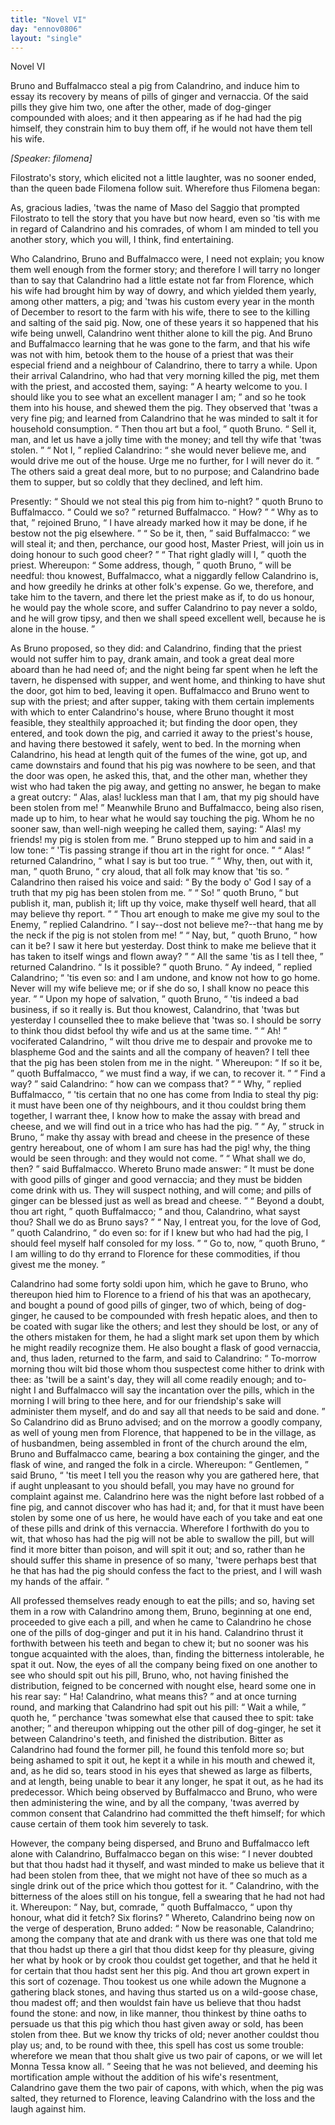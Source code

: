 ```yaml
---
title: "Novel VI"
day: "ennov0806"
layout: "single"
---
```

<html>
 <head>
 </head>
 <body>
  <div id="nov0806" type="novella" who="filomena">
   <head>
    Novel VI
   </head>
   <argument>
    <p>
     <milestone id="p08060001"/>
     <!--(i)-->
     Bruno and Buffalmacco steal a pig from Calandrino, and
	induce him to essay its recovery by means of pills of
	ginger and vernaccia. Of the said pills they give
	him two, one after the other, made of dog-ginger
	compounded with aloes; and it then appearing as if
	he had had the pig himself, they constrain him to buy
	them off, if he would not have them tell his wife.
     <!--(/i)-->
    </p>
   </argument>
   <p>
    <i>
     [Speaker: filomena]
    </i>
   </p>
   <div3 type="commentary" who="author">
    <p>
     <milestone id="p08060002"/>
     <!--(sc)-->
     Filostrato's
     <!--(/sc)-->
     story, which elicited
      not a little laughter, was no
      sooner ended, than the queen bade Filomena follow suit. Wherefore
      thus Filomena began:
    </p>
   </div3>
   <div3 type="commentary" who="filomena">
    <p>
     <milestone id="p08060003"/>
     As, gracious ladies, 'twas the name of
      Maso del Saggio that prompted Filostrato to tell the story that you
      have but now heard, even so 'tis with me in regard of Calandrino
      and his comrades, of whom I am minded to tell you another story,
      which you will, I think, find entertaining.
    </p>
   </div3>
   <p>
    <milestone id="p08060004"/>
    Who Calandrino,
      Bruno and Buffalmacco were, I need not explain; you know them
      well enough from the former story; and therefore I will tarry no
      longer than to say that Calandrino had a little estate not far from
      Florence, which his wife had brought him by way of dowry, and
      which yielded them yearly, among other matters, a pig; and 'twas
      his custom every year in the month of December to resort to the
      farm with his wife, there to see to the killing and salting of the
      said pig.
    <milestone id="p08060005"/>
    Now, one of these years it so happened that his wife
      being unwell, Calandrino went thither alone to kill the pig. And
      Bruno and Buffalmacco learning that he was gone to the farm, and
      that his wife was not with him, betook them to the house of a
      priest that was their especial friend and a neighbour of Calandrino,
    <pb n="204"/>
    there to tarry a while.
    <milestone id="p08060006"/>
    Upon their arrival Calandrino, who had
      that very morning killed the pig, met them with the priest, and
      accosted them, saying:
    <q direct="unspecified">
     A hearty welcome to you. I should
	like you to see what an excellent manager I am;
    </q>
    and so he took
      them into his house, and shewed them the pig.
    <milestone id="p08060007"/>
    They observed
      that 'twas a very fine pig; and learned from Calandrino that he was
      minded to salt it for household consumption.
    <q direct="unspecified">
     Then thou art but
	a fool,
    </q>
    quoth Bruno.
    <q direct="unspecified">
     Sell it, man, and let us have a jolly time
	with the money; and tell thy wife that 'twas stolen.
    </q>
    <milestone id="p08060008"/>
    <q direct="unspecified">
     Not I,
    </q>
    replied Calandrino:
    <q direct="unspecified">
     she would never believe me, and would drive
	me out of the house. Urge me no further, for I will never do it.
    </q>
    The others said a great deal more, but to no purpose; and Calandrino
      bade them to supper, but so coldly that they declined, and left him.
   </p>
   <p>
    <milestone id="p08060009"/>
    Presently:
    <q direct="unspecified">
     Should we not steal this pig from him to-night?
    </q>
    quoth Bruno to Buffalmacco.
    <milestone id="p08060010"/>
    <q direct="unspecified">
     Could we so?
    </q>
    returned Buffalmacco.
    <q direct="unspecified">
     How?
    </q>
    <milestone id="p08060011"/>
    <q direct="unspecified">
     Why as to that,
    </q>
    rejoined Bruno,
    <q direct="unspecified">
     I have
	already marked how it may be done, if he bestow not the pig
	elsewhere.
    </q>
    <milestone id="p08060012"/>
    <q direct="unspecified">
     So be it, then,
    </q>
    said Buffalmacco:
    <q direct="unspecified">
     we will steal
	it; and then, perchance, our good host, Master Priest, will join us
	in doing honour to such good cheer?
    </q>
    <milestone id="p08060013"/>
    <q direct="unspecified">
     That right gladly will I,
    </q>
    quoth the priest. Whereupon:
    <q direct="unspecified">
     Some address, though,
    </q>
    quoth
      Bruno,
    <q direct="unspecified">
     will be needful: thou knowest, Buffalmacco, what a
	niggardly fellow Calandrino is, and how greedily he drinks at other
	folk's expense. Go we, therefore, and take him to the tavern,
	and there let the priest make as if, to do us honour, he would pay
	the whole score, and suffer Calandrino to pay never a soldo, and he
	will grow tipsy, and then we shall speed excellent well, because he
	is alone in the house.
    </q>
   </p>
   <p>
    <milestone id="p08060014"/>
    As Bruno proposed, so they did: and Calandrino, finding that
      the priest would not suffer him to pay, drank amain, and took a great
      deal more aboard than he had need of; and the night being far spent
      when he left the tavern, he dispensed with supper, and went home,
      and thinking to have shut the door, got him to bed, leaving it open.
    <milestone id="p08060015"/>
    Buffalmacco and Bruno went to sup with the priest; and after supper,
      taking with them certain implements with which to enter Calandrino's
      house, where Bruno thought it most feasible, they stealthily approached
      it; but finding the door open, they entered, and took down the pig,
      and carried it away to the priest's house, and having there bestowed
    <pb n="205"/>
    it safely, went to bed.
    <milestone id="p08060016"/>
    In the morning when Calandrino, his head at
      length quit of the fumes of the wine, got up, and came downstairs
      and found that his pig was nowhere to be seen, and that the door
      was open, he asked this, that, and the other man, whether they wist
      who had taken the pig away, and getting no answer, he began to
      make a great outcry:
    <q direct="unspecified">
     Alas, alas! luckless man that I am, that
	my pig should have been stolen from me!
    </q>
    <milestone id="p08060017"/>
    Meanwhile Bruno and
      Buffalmacco, being also risen, made up to him, to hear what he would
      say touching the pig. Whom he no sooner saw, than well-nigh
      weeping he called them, saying:
    <q direct="unspecified">
     Alas! my friends! my pig is
	stolen from me.
    </q>
    <milestone id="p08060018"/>
    Bruno stepped up to him and said in a low tone:
    <q direct="unspecified">
     'Tis passing strange if thou art in the right for once.
    </q>
    <milestone id="p08060019"/>
    <q direct="unspecified">
     Alas!
    </q>
    returned Calandrino,
    <q direct="unspecified">
     what I say is but too true.
    </q>
    <milestone id="p08060020"/>
    <q direct="unspecified">
     Why, then,
	out with it, man,
    </q>
    quoth Bruno,
    <q direct="unspecified">
     cry aloud, that all folk may know
	that 'tis so.
    </q>
    <milestone id="p08060021"/>
    Calandrino then raised his voice and said:
    <q direct="unspecified">
     By the
	body o' God I say of a truth that my pig has been stolen from me.
    </q>
    <milestone id="p08060022"/>
    <q direct="unspecified">
     So!
    </q>
    quoth Bruno,
    <q direct="unspecified">
     but publish it, man, publish it; lift up thy
	voice, make thyself well heard, that all may believe thy report.
    </q>
    <milestone id="p08060023"/>
    <q direct="unspecified">
     Thou art enough to make me give my soul to the Enemy,
    </q>
    replied
      Calandrino.
    <q direct="unspecified">
     I say--dost not believe me?--that hang me by the
	neck if the pig is not stolen from me!
    </q>
    <milestone id="p08060024"/>
    <q direct="unspecified">
     Nay, but,
    </q>
    quoth Bruno,
    <q direct="unspecified">
     how can it be? I saw it here but yesterday. Dost think to make
	me believe that it has taken to itself wings and flown away?
    </q>
    <milestone id="p08060025"/>
    <q direct="unspecified">
     All
	the same 'tis as I tell thee,
    </q>
    returned Calandrino.
    <milestone id="p08060026"/>
    <q direct="unspecified">
     Is it possible?
    </q>
    quoth Bruno.
    <milestone id="p08060027"/>
    <q direct="unspecified">
     Ay indeed,
    </q>
    replied Calandrino;
    <q direct="unspecified">
     'tis even so: and
	I am undone, and know not how to go home. Never will my wife
	believe me; or if she do so, I shall know no peace this year.
    </q>
    <milestone id="p08060028"/>
    <q direct="unspecified">
     Upon my hope of salvation,
    </q>
    quoth Bruno,
    <q direct="unspecified">
     'tis indeed a bad
	business, if so it really is. But thou knowest, Calandrino, that 'twas
	but yesterday I counselled thee to make believe that 'twas so. I
	should be sorry to think thou didst befool thy wife and us at the same
	time.
    </q>
    <milestone id="p08060029"/>
    <q direct="unspecified">
     Ah!
    </q>
    vociferated Calandrino,
    <q direct="unspecified">
     wilt thou drive me to
	despair and provoke me to blaspheme God and the saints and all the
	company of heaven? I tell thee that the pig has been stolen from
	me in the night.
    </q>
    <milestone id="p08060030"/>
    Whereupon:
    <q direct="unspecified">
     If so it be,
    </q>
    quoth Buffalmacco,
    <q direct="unspecified">
     we must find a way, if we can, to recover it.
    </q>
    <milestone id="p08060031"/>
    <q direct="unspecified">
     Find a way?
    </q>
    said Calandrino:
    <q direct="unspecified">
     how can we compass that?
    </q>
    <milestone id="p08060032"/>
    <q direct="unspecified">
     Why,
    </q>
    replied
      Buffalmacco,
    <q direct="unspecified">
     'tis certain that no one has come from India to steal
     <pb n="206"/>
     thy pig: it must have been one of thy neighbours, and it thou
	couldst bring them together, I warrant thee, I know how to make
	the assay with bread and cheese, and we will find out in a trice who
	has had the pig.
    </q>
    <milestone id="p08060033"/>
    <q direct="unspecified">
     Ay,
    </q>
    struck in Bruno,
    <q direct="unspecified">
     make thy assay with
	bread
	and cheese in the presence of these gentry hereabout, one of whom
	I am sure has had the pig! why, the thing would be seen through:
	and they would not come.
    </q>
    <milestone id="p08060034"/>
    <q direct="unspecified">
     What shall we do, then?
    </q>
    said
      Buffalmacco.
    <milestone id="p08060035"/>
    Whereto Bruno made answer:
    <q direct="unspecified">
     It must be done
	with good pills of ginger and good vernaccia; and they must be
	bidden come drink with us. They will suspect nothing, and will
	come; and pills of ginger can be blessed just as well as bread and
	cheese.
    </q>
    <milestone id="p08060036"/>
    <q direct="unspecified">
     Beyond a doubt, thou art right,
    </q>
    quoth Buffalmacco;
    <q direct="unspecified">
     and thou, Calandrino, what sayst thou? Shall we do as Bruno
	says?
    </q>
    <milestone id="p08060037"/>
    <q direct="unspecified">
     Nay, I entreat you, for the love of God,
    </q>
    quoth Calandrino,
    <q direct="unspecified">
     do even so: for if I knew but who had had the pig, I should
	feel myself half consoled for my loss.
    </q>
    <milestone id="p08060038"/>
    <q direct="unspecified">
     Go to, now,
    </q>
    quoth Bruno,
    <q direct="unspecified">
     I am willing to do thy errand to Florence for these commodities, if
	thou givest me the money.
    </q>
   </p>
   <p>
    <milestone id="p08060039"/>
    Calandrino had some forty soldi upon him, which he gave to
      Bruno, who thereupon hied him to Florence to a friend of his that
      was an apothecary, and bought a pound of good pills of ginger, two
      of which, being of dog-ginger, he caused to be compounded with
      fresh hepatic aloes, and then to be coated with sugar like the others;
      and lest they should be lost, or any of the others mistaken for them,
      he had a slight mark set upon them by which he might readily
      recognize them. He also bought a flask of good vernaccia, and, thus
      laden, returned to the farm, and said to Calandrino:
    <milestone id="p08060040"/>
    <q direct="unspecified">
     To-morrow
	morning thou wilt bid those whom thou suspectest come hither to
	drink with thee: as 'twill be a saint's day, they will all come readily
	enough; and to-night I and Buffalmacco will say the incantation
	over the pills, which in the morning I will bring to thee here, and
	for our friendship's sake will administer them myself, and do and say
	all that needs to be said and done.
    </q>
    <milestone id="p08060041"/>
    So Calandrino did as Bruno
      advised; and on the morrow a goodly company, as well of young
      men from Florence, that happened to be in the village, as of husbandmen,
      being assembled in front of the church around the elm, Bruno
      and Buffalmacco came, bearing a box containing the ginger, and the
      flask of wine, and ranged the folk in a circle. Whereupon:
    <pb n="207"/>
    <milestone id="p08060042"/>
    <q direct="unspecified">
     Gentlemen,
    </q>
    said Bruno,
    <q direct="unspecified">
     'tis meet I tell you the reason why
	you
	are gathered here, that if aught unpleasant to you should befall, you
	may have no ground for complaint against me.
     <milestone id="p08060043"/>
     Calandrino here was
	the night before last robbed of a fine pig, and cannot discover who
	has had it; and, for that it must have been stolen by some one of us
	here, he would have each of you take and eat one of these pills and
	drink of this vernaccia. Wherefore I forthwith do you to wit, that
	whoso has had the pig will not be able to swallow the pill, but will
	find it more bitter than poison, and will spit it out; and so, rather
	than he should suffer this shame in presence of so many, 'twere
	perhaps best that he that has had the pig should confess the fact to
	the priest, and I will wash my hands of the affair.
    </q>
   </p>
   <p>
    <milestone id="p08060044"/>
    All professed themselves ready enough to eat the pills; and so,
 having set them in a row with Calandrino among them, Bruno,
 beginning at one end, proceeded to give each a pill, and when he
 came to Calandrino he chose one of the pills of dog-ginger and put it
 in his hand.
    <milestone id="p08060045"/>
    Calandrino thrust it forthwith between his teeth and
 began to chew it; but no sooner was his tongue acquainted with the
 aloes, than, finding the bitterness intolerable, he spat it out.
    <milestone id="p08060046"/>
    Now,
 the eyes of all the company being fixed on one another to see who should
 spit out his pill, Bruno, who, not having finished the distribution,
 feigned to be concerned with nought else, heard some one in his rear
 say:
    <q direct="unspecified">
     Ha! Calandrino, what means this?
    </q>
    and at once turning
 round, and marking that Calandrino had spit out his pill:
    <milestone id="p08060047"/>
    <q direct="unspecified">
     Wait a
 while,
    </q>
    quoth he,
    <q direct="unspecified">
     perchance 'twas somewhat else that caused thee
 to spit: take another;
    </q>
    and thereupon whipping out the other pill of
 dog-ginger, he set it between Calandrino's teeth, and finished the
 distribution.
    <milestone id="p08060048"/>
    Bitter as Calandrino had found the former pill, he
 found this tenfold more so; but being ashamed to spit it out, he kept
 it a while in his mouth and chewed it, and, as he did so, tears stood in
 his eyes that shewed as large as filberts, and at length, being unable
 to bear it any longer, he spat it out, as he had its predecessor.
    <milestone id="p08060049"/>
    Which
 being observed by Buffalmacco and Bruno, who were then administering
 the wine, and by all the company, 'twas averred by common
 consent that Calandrino had committed the theft himself; for which
 cause certain of them took him severely to task.
   </p>
   <p>
    <milestone id="p08060050"/>
    However, the company being dispersed, and Bruno and Buffalmacco
 left alone with Calandrino, Buffalmacco began on this wise:
    <pb n="208"/>
    <q direct="unspecified">
     I never doubted but that thou hadst had it thyself, and wast minded
 to make us believe that it had been stolen from thee, that we might
 not have of thee so much as a single drink out of the price which
 thou gottest for it.
    </q>
    <milestone id="p08060051"/>
    Calandrino, with the bitterness of the aloes
 still on his tongue, fell a swearing that he had not had it.
    <milestone id="p08060052"/>
    Whereupon:
    <q direct="unspecified">
     Nay, but, comrade,
    </q>
    quoth Buffalmacco,
    <q direct="unspecified">
     upon thy honour,
 what did it fetch? Six florins?
    </q>
    <milestone id="p08060053"/>
    Whereto, Calandrino being now
 on the verge of desperation, Bruno added:
    <q direct="unspecified">
     Now be reasonable,
 Calandrino; among the company that ate and drank with us there
 was one that told me that thou hadst up there a girl that thou didst
 keep for thy pleasure, giving her what by hook or by crook thou
 couldst get together, and that he held it for certain that thou hadst
 sent her this pig. And thou art grown expert in this sort of cozenage.
     <milestone id="p08060054"/>
     Thou tookest us one while adown the Mugnone a gathering black
 stones, and having thus started us on a wild-goose chase, thou madest
 off; and then wouldst fain have us believe that thou hadst found the
 stone: and now, in like manner, thou thinkest by thine oaths to
 persuade us that this pig which thou hast given away or sold, has
 been stolen from thee.
     <milestone id="p08060055"/>
     But we know thy tricks of old; never
 another couldst thou play us; and, to be round with thee, this spell
 has cost us some trouble: wherefore we mean that thou shalt give
 us two pair of capons, or we will let Monna Tessa know all.
    </q>
    <milestone id="p08060056"/>
    Seeing
 that he was not believed, and deeming his mortification ample without
 the addition of his wife's resentment, Calandrino gave them the
 two pair of capons, with which, when the pig was salted, they
 returned to Florence, leaving Calandrino with the loss and the laugh
 against him.
   </p>
  </div>
 </body>
</html>